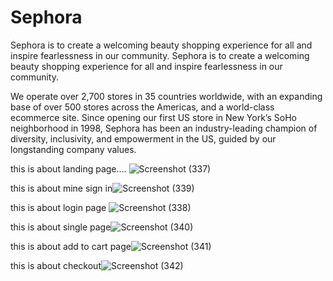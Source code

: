 # Sephora
Sephora is to create a welcoming beauty shopping experience for all and inspire fearlessness in our community.
Sephora is to create a welcoming beauty shopping experience for all and inspire fearlessness in our community.

We operate over 2,700 stores in 35 countries worldwide, with an expanding base of over 500 stores across the Americas, and a world-class ecommerce site.
Since opening our first US store in New York’s SoHo neighborhood in 1998,
Sephora has been an industry-leading champion of diversity, inclusivity, and empowerment in the US, guided by our longstanding company values.

this is about landing page....
![Screenshot (337)](https://user-images.githubusercontent.com/99595875/212051415-c52c60ec-e8e9-46ba-8ca7-82e05a774390.png)

this is about mine sign in![Screenshot (339)](https://user-images.githubusercontent.com/99595875/212051530-48217e31-1771-4dd6-aee7-59e8c0d88308.png)

this is about login page ![Screenshot (338)](https://user-images.githubusercontent.com/99595875/212051642-292797e3-207b-4915-a94b-2f73903fe445.png)

this is about single page![Screenshot (340)](https://user-images.githubusercontent.com/99595875/212051718-d504e4da-8c67-4208-989c-06a1e93cb92b.png)


this is about add to cart page![Screenshot (341)](https://user-images.githubusercontent.com/99595875/212051775-f805dce1-ddab-4802-9a6c-de564610b5f7.png)

this is about checkout![Screenshot (342)](https://user-images.githubusercontent.com/99595875/212051827-7d0107b7-1973-4c8f-8f1d-3e9149fb706c.png)
